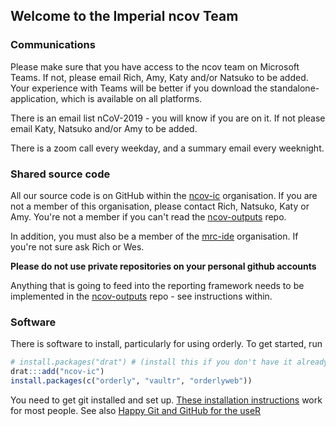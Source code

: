 ## Welcome to the Imperial ncov Team

### Communications

Please make sure that you have access to the ncov team on Microsoft Teams.  If not, please email Rich, Amy, Katy and/or Natsuko to be added.  Your experience with Teams will be better if you download the standalone-application, which is available on all platforms.

There is an email list nCoV-2019 - you will know if you are on it.  If not please email Katy, Natsuko and/or Amy to be added.

There is a zoom call every weekday, and a summary email every weeknight.

### Shared source code

All our source code is on GitHub within the [ncov-ic](https://github.com/ncov-ic) organisation.  If you are not a member of this organisation, please contact Rich, Natsuko, Katy or Amy.  You're not a member if you can't read the [ncov-outputs](https://github.com/ncov-ic/ncov-outputs) repo.

In addition, you must also be a member of the [mrc-ide](https://github.com/mrc-ide/) organisation.  If you're not sure ask Rich or Wes.

**Please do not use private repositories on your personal github accounts**

Anything that is going to feed into the reporting framework needs to be implemented in the [ncov-outputs](https://github.com/ncov-ic/ncov-outputs) repo - see instructions within.

### Software

There is software to install, particularly for using orderly.  To get started, run

```r
# install.packages("drat") # (install this if you don't have it already)
drat:::add("ncov-ic")
install.packages(c("orderly", "vaultr", "orderlyweb"))
```

You need to get git installed and set up.  [These installation instructions](https://github.com/richfitz/git-intro/blob/master/installation.md) work for most people.  See also [Happy Git and GitHub for the useR](https://happygitwithr.com/)
